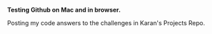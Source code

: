 **Testing Github on Mac and in browser.**

Posting my code answers to the challenges in Karan's Projects Repo.
